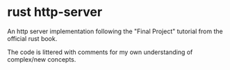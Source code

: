 # rust http-server 

An http server implementation following the "Final Project" tutorial from the official rust book.

The code is littered with comments for my own understanding of complex/new concepts.  
